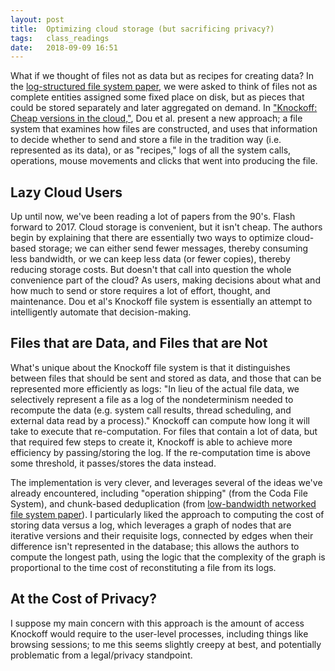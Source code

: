 ```yaml
---
layout: post
title:  Optimizing cloud storage (but sacrificing privacy?)
tags:   class_readings
date:   2018-09-09 16:51
---
```


What if we thought of files not as data but as recipes for creating data? In the [log-structured file system paper](https://rebeccabilbro.github.io/log-structured-filesystem/), we were asked to think of files not as complete entities assigned some fixed place on disk, but as pieces that could be stored separately and later aggregated on demand. In ["Knockoff: Cheap versions in the cloud,"](https://www.usenix.org/system/files/conference/fast17/fast17-dou.pdf), Dou et al. present a new approach; a file system that examines how files are constructed, and uses that information to decide whether to send and store a file in the tradition way (i.e. represented as its data), or as "recipes," logs of all the system calls, operations, mouse movements and clicks that went into producing the file.

## Lazy Cloud Users

Up until now, we've been reading a lot of papers from the 90's. Flash forward to 2017. Cloud storage is convenient, but it isn't cheap. The authors begin by explaining that there are essentially two ways to optimize cloud-based storage; we can either send fewer messages, thereby consuming less bandwidth, or we can keep less data (or fewer copies), thereby reducing storage costs. But doesn't that call into question the whole convenience part of the cloud? As users, making decisions about what and how much to send or store requires a lot of effort, thought, and maintenance. Dou et al's Knockoff file system is essentially an attempt to intelligently automate that decision-making.

## Files that are Data, and Files that are Not

What's unique about the Knockoff file system is that it distinguishes between files that should be sent and stored as data, and those that can be represented more efficiently as logs: "In lieu of the actual file data, we selectively represent a file as a log of the nondeterminism needed to recompute the data (e.g. system call results, thread scheduling, and external data read by a process)." Knockoff can compute how long it will take to execute that re-computation. For files that contain a lot of data, but that required few steps to create it, Knockoff is able to achieve more efficiency by passing/storing the log. If the re-computation time is above some threshold, it passes/stores the data instead.

The implementation is very clever, and leverages several of the ideas we've already encountered, including "operation shipping" (from the Coda File System), and chunk-based deduplication (from [low-bandwidth networked file system paper](https://rebeccabilbro.github.io/network-filesystem/)). I particularly liked the approach to computing the cost of storing data versus a log, which leverages a graph of nodes that are iterative versions and their requisite logs, connected by edges when their difference isn't represented in the database; this allows the authors to compute the longest path, using the logic that the complexity of the graph is proportional to the time cost of reconstituting a file from its logs.

## At the Cost of Privacy?

I suppose my main concern with this approach is the amount of access Knockoff would require to the user-level processes, including things like browsing sessions; to me this seems slightly creepy at best, and potentially problematic from a legal/privacy standpoint.

